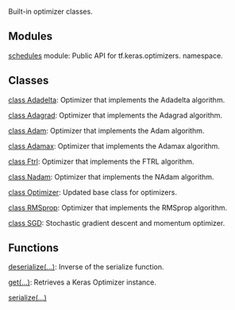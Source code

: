 Built-in optimizer classes.
## Modules
[schedules](https://tensorflow.google.cn/api_docs/python/tf/compat/v1/keras/optimizers/schedules) module: Public API for tf.keras.optimizers. namespace.

## Classes
[class Adadelta](https://tensorflow.google.cn/api_docs/python/tf/keras/optimizers/Adadelta): Optimizer that implements the Adadelta algorithm.

[class Adagrad](https://tensorflow.google.cn/api_docs/python/tf/keras/optimizers/Adagrad): Optimizer that implements the Adagrad algorithm.

[class Adam](https://tensorflow.google.cn/api_docs/python/tf/keras/optimizers/Adam): Optimizer that implements the Adam algorithm.

[class Adamax](https://tensorflow.google.cn/api_docs/python/tf/keras/optimizers/Adamax): Optimizer that implements the Adamax algorithm.

[class Ftrl](https://tensorflow.google.cn/api_docs/python/tf/keras/optimizers/Ftrl): Optimizer that implements the FTRL algorithm.

[class Nadam](https://tensorflow.google.cn/api_docs/python/tf/keras/optimizers/Nadam): Optimizer that implements the NAdam algorithm.

[class Optimizer](https://tensorflow.google.cn/api_docs/python/tf/keras/optimizers/Optimizer): Updated base class for optimizers.

[class RMSprop](https://tensorflow.google.cn/api_docs/python/tf/keras/optimizers/RMSprop): Optimizer that implements the RMSprop algorithm.

[class SGD](https://tensorflow.google.cn/api_docs/python/tf/keras/optimizers/SGD): Stochastic gradient descent and momentum optimizer.

## Functions
[deserialize(...)](https://tensorflow.google.cn/api_docs/python/tf/keras/optimizers/deserialize): Inverse of the serialize function.

[get(...)](https://tensorflow.google.cn/api_docs/python/tf/keras/optimizers/get): Retrieves a Keras Optimizer instance.

[serialize(...)](https://tensorflow.google.cn/api_docs/python/tf/keras/optimizers/serialize)

